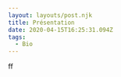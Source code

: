 ```yaml
---
layout: layouts/post.njk
title: Présentation
date: 2020-04-15T16:25:31.094Z
tags:
  - Bio
---
```

ff